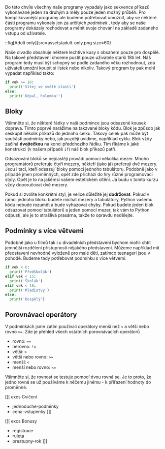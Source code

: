 Do této chvíle všechny naše programy vypadaly jako sekvence příkazů vykonávané
jeden za druhým a měly pouze jeden možný průběh. Pro komplikovanější programy
ale budeme potřebovat umožnit, aby se některé části programu vykonaly jen za
určitých *podmínek* , tedy aby se naše programy dokázaly rozhodovat a měnit
svoje chování na základě zadaného vstupu od uživatele.

::fig[Adult only]{src=assets/adult-only.png size=60}

Naše divadlo obsahuje některé lechtivé kusy s obsahem pouze pro dospělé. Na
takové představení chceme pustit pouze uživatele starší 18ti let. Náš program
tedy musí být schopný se podle zadaného věku rozhodnout, zda uživateli umožní
koupit si lístek nebo nikoliv. Takový program by pak mohl vypadat například
takto:

```python
if vek >= 18:
  print('Vítej ve světě slasti')
else:
  print('Odpal, holomku!')
```

## Bloky

Všimněte si, že některé řádky v naší podmínce jsou odsazené kousek doprava.
Tímto poprvé narážíme na takzvané bloky kódu. Blok je způsob jak seskupit
několik příkazů do jednoho celku. Takový celek pak může být součástí podmínky
nebo, jak později uvidíme, například cyklu. Blok vždy začíná **dvojtečkou** na
konci předchozího řádku. Tím říkáme k jaké konstrukci (v našem případě `if`)
náš blok příkazů patří.

Odsazování bloků se nejčastěji provádí pomocí několika mezer. Mnoho
programátorů preferuje čtyři mezery, někteří (jako já) preferují dvě mezery.
Jsou i tací, kteří odsazují bloky pomocí jednoho tabulátoru. Podobně jako v
případě jmen proměnných, opět zde přichází do hry různé programovací styly.
Opět je to na jakémsi vašem estetickém cítění. Já budu v tomto kurzu vždy
doporučovat dvě mezery.

Pokud si zvolíte konkrétní styl, je velice důležité jej **dodržovat**. Pokud v
rámci jednoho bloku budete míchat mezery a tabulátory, Python vašemu kódu
nebude rozumět a bude vyhazovat chyby. Pokud budete jeden blok odsazovat
pomocí tabulátorů a jeden pomocí mezer, tak vám to Python odpustí, ale je to
strašlivá prasárna, takže to opravdu nedělejte.

## Podmínky s více větvemi

Podobně jako u filmů tak i u divadelních představení bychom mohli chtít
jemnější rozdělení přístupnosti nějakého představení. Můžeme například mít
představení nevhodné vyloženě pro malé děti, zatímco teenageri jsou v pohodě.
Budeme tady potřebovat podmínku s více větvemi:

```python
if vek < 6:
  print('Předškolák')
elif vek < 15:
  print('Školák')
elif vek < 18:
  print('Mladistvý')
else:
  print('Dospělý')
```

## Porovnávací operátory

V podmínkách jsme zatím používali operátory menší než `<` a větší nebo rovno
`>=`. Zde je přehled všech ostatních porovnávacích operátorů

* rovno: `==`
* nerovno: `!=`
* větší: `>`
* větší nebo rovno: `>=`
* menší: `<`
* menší nebo rovno: `<=`

Všimněte si, že rovnost se testuje pomocí dvou rovná se. Je to proto, že jedno
rovná se už používáme k něčemu jinému - k přiřazení hodnoty do proměnné.

[[[ excs Cvičení
- jednoduche-podminky
- cena-vstupenky
]]]

[[[ excs Bonusy
- registrace
- ruleta
- prestupny-rok
]]]

